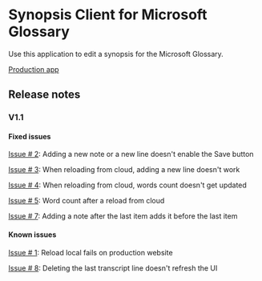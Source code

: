 # Synopsis Client for Microsoft Glossary

Use this application to edit a synopsis for the Microsoft Glossary.

[Production app](https://www.ms-glossary-synopsis.cloud)

## Release notes

### V1.1

#### Fixed issues

[Issue # 2](https://github.com/lbugnion/ms-glossary-app/issues/2): Adding a new note or a new line doesn't enable the Save button

[Issue # 3](https://github.com/lbugnion/ms-glossary-app/issues/3): When reloading from cloud, adding a new line doesn't work

[Issue # 4](https://github.com/lbugnion/ms-glossary-app/issues/4): When reloading from cloud, words count doesn't get updated

[Issue # 5](https://github.com/lbugnion/ms-glossary-app/issues/5): Word count after a reload from cloud

[Issue # 7](https://github.com/lbugnion/ms-glossary-app/issues/7): Adding a note after the last item adds it before the last item

#### Known issues

[Issue # 1](https://github.com/lbugnion/ms-glossary-app/issues/1): Reload local fails on production website

[Issue # 8](https://github.com/lbugnion/ms-glossary-app/issues/8): Deleting the last transcript line doesn't refresh the UI
